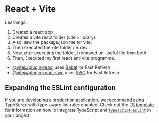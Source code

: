 # React + Vite

Learnings :
1.	Created a react app.
2.	Created a vite react folder (vite = library). 
3.	Also, saw the package.json file for vite.
4.	Then executed the vite folder i.e. dev.
5.	Now, after executing the folder, I removed un-useful file from both.
6.	Then, Executed my first react and vite programme.

- [@vitejs/plugin-react](https://github.com/vitejs/vite-plugin-react/blob/main/packages/plugin-react) uses [Babel](https://babeljs.io/) for Fast Refresh
- [@vitejs/plugin-react-swc](https://github.com/vitejs/vite-plugin-react/blob/main/packages/plugin-react-swc) uses [SWC](https://swc.rs/) for Fast Refresh

## Expanding the ESLint configuration

If you are developing a production application, we recommend using TypeScript with type-aware lint rules enabled. Check out the [TS template](https://github.com/vitejs/vite/tree/main/packages/create-vite/template-react-ts) for information on how to integrate TypeScript and [`typescript-eslint`](https://typescript-eslint.io) in your project.

